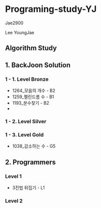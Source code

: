 # Programing-study-YJ
Jae2900

Lee YoungJae

## Algorithm Study
## 1. BackJoon Solution
### 1 - 1. Level Bronze
* 1264_모음의 개수  - B2
* 1259_펠린드롬 수  - B1
* 1193_분수찾기     - B2
*

### 1 - 2. Level Silver

### 1 - 3. Level Gold
* 1038_감소하는 수 - G5

## 2. Programmers
### Level 1
* 3진법 뒤집기   - L1
### Level 2
